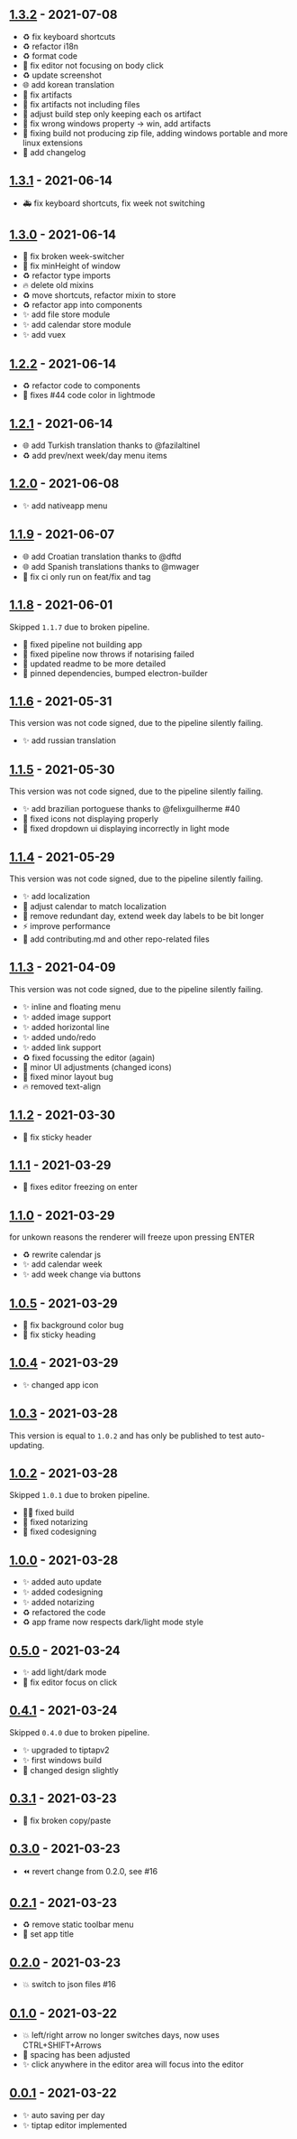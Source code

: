 ## [1.3.2](https://github.com/lostdesign/linked/compare/v1.3.1...v1.3.2) - 2021-07-08

- ♻️ fix keyboard shortcuts
- ♻️ refactor i18n
- ♻️ format code
- 🐛 fix editor not focusing on body click
- ♻️ update screenshot
- 🌐 add korean translation
- 👷 fix artifacts
- 👷 ️fix artifacts not including files
- 👷 adjust build step only keeping each os artifact
- 👷 fix wrong windows property -> win, add artifacts
- 👷‍ fixing build not producing zip file, adding windows portable and more linux extensions
- 📝 add changelog

## [1.3.1](https://github.com/lostdesign/linked/compare/v1.3.0...v1.3.1) - 2021-06-14

- 🚑 fix keyboard shortcuts, fix week not switching

## [1.3.0](https://github.com/lostdesign/linked/compare/v1.2.2...v1.3.0) - 2021-06-14

- 🐛 fix broken week-switcher
- 🐛 fix minHeight of window
- ♻️ refactor type imports
- 🔥 delete old mixins
- ♻️ move shortcuts, refactor mixin to store
- ♻️ refactor app into components
- ✨ add file store module
- ✨ add calendar store module
- ✨ add vuex

## [1.2.2](https://github.com/lostdesign/linked/compare/v1.2.1...v1.2.2) - 2021-06-14

- ♻️ refactor code to components
- 🐛 fixes #44 code color in lightmode

## [1.2.1](https://github.com/lostdesign/linked/compare/v1.2.0...v1.2.1) - 2021-06-14

- 🌐 add Turkish translation thanks to @fazilaltinel
- ♻️ add prev/next week/day menu items

## [1.2.0](https://github.com/lostdesign/linked/compare/v1.1.9...v1.2.0) - 2021-06-08

- ✨ add nativeapp menu

## [1.1.9](https://github.com/lostdesign/linked/compare/v1.1.8...v1.1.9) - 2021-06-07

- 🌐 add Croatian translation thanks to @dftd
- 🌐 add Spanish translations thanks to @mwager
- 💚 fix ci only run on feat/fix and tag

## [1.1.8](https://github.com/lostdesign/linked/compare/v1.1.6...v1.1.8) - 2021-06-01

Skipped `1.1.7` due to broken pipeline.

- 💛 fixed pipeline not building app
- 💛 fixed pipeline now throws if notarising failed
- 📝 updated readme to be more detailed
- 📌 pinned dependencies, bumped electron-builder

## [1.1.6](https://github.com/lostdesign/linked/compare/v1.1.5...v1.1.6) - 2021-05-31

This version was not code signed, due to the pipeline silently failing.

- ✨ add russian translation

## [1.1.5](https://github.com/lostdesign/linked/compare/v1.1.4...v1.1.5) - 2021-05-30

This version was not code signed, due to the pipeline silently failing.

- ✨ add brazilian portoguese thanks to @felixguilherme #40
- 🐛 fixed icons not displaying properly
- 🐛 fixed dropdown ui displaying incorrectly in light mode

## [1.1.4](https://github.com/lostdesign/linked/compare/v1.1.3...v1.1.4) - 2021-05-29

This version was not code signed, due to the pipeline silently failing.

- ✨ add localization
- 💄 adjust calendar to match localization
- 💄 remove redundant day, extend week day labels to be bit longer
- ⚡️ improve performance
- 📖 add contributing.md and other repo-related files

## [1.1.3](https://github.com/lostdesign/linked/compare/v1.1.2...v1.1.3) - 2021-04-09

This version was not code signed, due to the pipeline silently failing.

- ✨ inline and floating menu
- ✨ added image support
- ✨ added horizontal line
- ✨ added undo/redo
- ✨ added link support
- ♻️ fixed focussing the editor (again)
- 💄 minor UI adjustments (changed icons)
- 🐛 fixed minor layout bug
- 🔥 removed text-align

## [1.1.2](https://github.com/lostdesign/linked/compare/v1.1.1...v1.1.2) - 2021-03-30

- 🐛 fix sticky header

## [1.1.1](https://github.com/lostdesign/linked/compare/v1.1.0...v1.1.1) - 2021-03-29

- 🐛 fixes editor freezing on enter

## [1.1.0](https://github.com/lostdesign/linked/compare/v1.0.5...v1.1.0) - 2021-03-29

for unkown reasons the renderer will freeze upon pressing ENTER

- ♻️ rewrite calendar js
- ✨ add calendar week
- ✨ add week change via buttons

## [1.0.5](https://github.com/lostdesign/linked/compare/v1.0.3...v1.0.5) - 2021-03-29

- 🐛 fix background color bug
- 🐛 fix sticky heading

## [1.0.4](https://github.com/lostdesign/linked/compare/v1.0.3...v1.0.4) - 2021-03-29

- ✨ changed app icon

## [1.0.3](https://github.com/lostdesign/linked/compare/v1.0.2...v1.0.3) - 2021-03-28

This version is equal to `1.0.2` and has only be published to test auto-updating.

## [1.0.2](https://github.com/lostdesign/linked/compare/v1.0.0...v1.0.2) - 2021-03-28

Skipped `1.0.1` due to broken pipeline.

- 👷‍♂️ fixed build
- 🐛 fixed notarizing
- 🐛 fixed codesigning

## [1.0.0](https://github.com/lostdesign/linked/compare/v0.5.0...v1.0.0) - 2021-03-28

- ✨ added auto update
- ✨ added codesigning
- ✨ added notarizing
- ♻️ refactored the code
- ♻️ app frame now respects dark/light mode style

## [0.5.0](https://github.com/lostdesign/linked/compare/v0.4.1...v0.5.0) - 2021-03-24

- ✨ add light/dark mode
- 🐛 fix editor focus on click

## [0.4.1](https://github.com/lostdesign/linked/compare/v0.3.1...v0.4.1) - 2021-03-24

Skipped `0.4.0` due to broken pipeline.

- ✨ upgraded to tiptapv2
- ✨ first windows build
- 💄 changed design slightly

## [0.3.1](https://github.com/lostdesign/linked/compare/v0.3.0...v0.3.1) - 2021-03-23

- 🐛 fix broken copy/paste

## [0.3.0](https://github.com/lostdesign/linked/compare/v0.2.1...v0.3.0) - 2021-03-23

- ⏪ revert change from 0.2.0, see #16

## [0.2.1](https://github.com/lostdesign/linked/compare/v0.2.0...v0.2.1) - 2021-03-23

- ♻️ remove static toolbar menu
- 🐛 set app title

## [0.2.0](https://github.com/lostdesign/linked/compare/v0.1.0...v0.2.0) - 2021-03-23

- 💥 switch to json files #16

## [0.1.0](https://github.com/lostdesign/linked/compare/v0.0.1...v0.1.0) - 2021-03-22

- 💥 left/right arrow no longer switches days, now uses CTRL+SHIFT+Arrows
- 💄 spacing has been adjusted
- ✨ click anywhere in the editor area will focus into the editor

## [0.0.1](https://github.com/lostdesign/linked/releases/tag/v0.0.1) - 2021-03-22

- ✨ auto saving per day
- ✨ tiptap editor implemented
